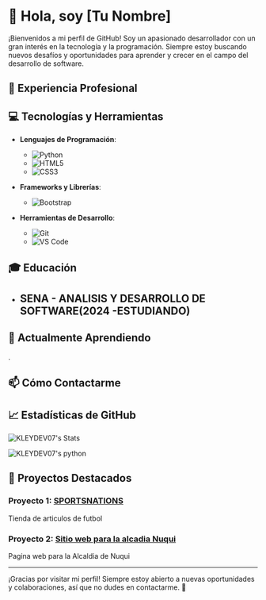 # 👋 Hola, soy [Tu Nombre]

¡Bienvenidos a mi perfil de GitHub! Soy un apasionado desarrollador con un gran interés en la tecnología y la programación. Siempre estoy buscando nuevos desafíos y oportunidades para aprender y crecer en el campo del desarrollo de software.

## 💼 Experiencia Profesional

## 💻 Tecnologías y Herramientas

- **Lenguajes de Programación**:
  - ![Python](https://img.shields.io/badge/Python-3776AB?style=for-the-badge&logo=python&logoColor=white)
  - ![HTML5](https://img.shields.io/badge/HTML5-E34F26?style=for-the-badge&logo=html5&logoColor=white)
  - ![CSS3](https://img.shields.io/badge/CSS3-1572B6?style=for-the-badge&logo=css3&logoColor=white)
 

- **Frameworks y Librerías**:
  - ![Bootstrap](https://img.shields.io/badge/Bootstrap-563D7C?style=for-the-badge&logo=bootstrap&logoColor=white)

- **Herramientas de Desarrollo**:
  - ![Git](https://img.shields.io/badge/Git-F05032?style=for-the-badge&logo=git&logoColor=white)
  - ![VS Code](https://img.shields.io/badge/VS%20Code-007ACC?style=for-the-badge&logo=visual-studio-code&logoColor=white)

## 🎓 Educación

- **SENA** - ANALISIS Y DESARROLLO DE SOFTWARE(2024 -ESTUDIANDO)
  -

## 🌱 Actualmente Aprendiendo

.

## 📫 Cómo Contactarme



## 📈 Estadísticas de GitHub

![KLEYDEV07's Stats](https://github-readme-stats.vercel.app/api?username=KLEYDEV07&theme=dracula&show_icons=true&hide_border=false&count_private=true)

![KLEYDEV07's python](https://github-readme-stats.vercel.app/api/top-langs/?username=KLEYDEV07&theme=dracula&show_icons=true&hide_border=true&layout=compact)

## 📂 Proyectos Destacados

### Proyecto 1: [SPORTSNATIONS](https://github.com/KLEYDEV07/SPORTSNATION.git)
Tienda de articulos de futbol

### Proyecto 2: [Sitio web para la alcadia Nuqui](https://github.com/KLEYDEV07/alcaldia-nuqui.git)
Pagina  web para la Alcaldia de Nuqui

---

¡Gracias por visitar mi perfil! Siempre estoy abierto a nuevas oportunidades y colaboraciones, así que no dudes en contactarme. 🚀

